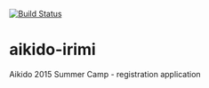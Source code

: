 [![Build Status](https://travis-ci.org/patoi/aikido-irimi.svg?branch=master)](https://travis-ci.org/patoi/aikido-irimi)
# aikido-irimi
Aikido 2015 Summer Camp - registration application
